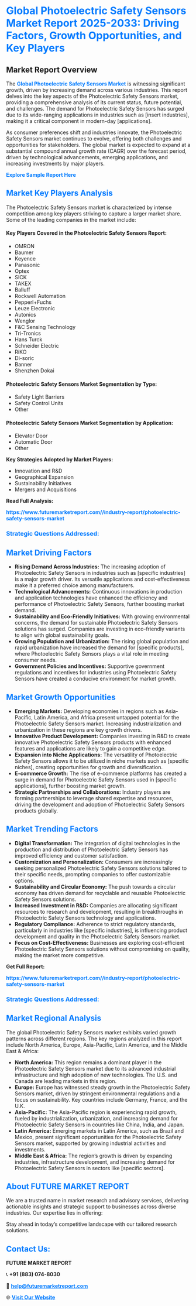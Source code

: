 <h1 style="color: #007BFF;">Global Photoelectric Safety Sensors Market Report 2025-2033: Driving Factors, Growth Opportunities, and Key Players</h1>

<section id="overview">
<h2>Market Report Overview</h2>
<p>The <a href="https://www.futuremarketreport.com//industry-report/photoelectric-safety-sensors-market" style="color: #007BFF; text-decoration: none;"><strong>Global Photoelectric Safety Sensors Market</strong></a> is witnessing significant growth, driven by increasing demand across various industries. This report delves into the key aspects of the Photoelectric Safety Sensors market, providing a comprehensive analysis of its current status, future potential, and challenges. The demand for Photoelectric Safety Sensors has surged due to its wide-ranging applications in industries such as [insert industries], making it a critical component in modern-day [applications].</p>
<p>As consumer preferences shift and industries innovate, the Photoelectric Safety Sensors market continues to evolve, offering both challenges and opportunities for stakeholders. The global market is expected to expand at a substantial compound annual growth rate (CAGR) over the forecast period, driven by technological advancements, emerging applications, and increasing investments by major players.</p>
</section>

<section id="overview">
<p><a href="https://www.futuremarketreport.com//request-sample/reportId=76322" style="color: #007BFF; text-decoration: none;"><strong>Explore Sample Report Here</strong></a></p>
</section>

<section id="key-players">
<h2 style="color: #007BFF;">Market Key Players Analysis</h2>
<p>The Photoelectric Safety Sensors market is characterized by intense competition among key players striving to capture a larger market share. Some of the leading companies in the market include:</p>
<h4>Key Players Covered in the Photoelectric Safety Sensors Report:</h4>
<ul><li>OMRON</li><li>Baumer</li><li>Keyence</li><li>Panasonic</li><li>Optex</li><li>SICK</li><li>TAKEX</li><li>Balluff</li><li>Rockwell Automation</li><li>Pepperl+Fuchs</li><li>Leuze Electronic</li><li>Autonics</li><li>Wenglor</li><li>F&amp;C Sensing Technology</li><li>Tri-Tronics</li><li>Hans Turck</li><li>Schneider Electric</li><li>RiKO</li><li>Di-soric</li><li>Banner</li><li>Shenzhen Dokai</li></ul>
<h4>Photoelectric Safety Sensors Market Segmentation by Type:</h4>
<ul><li>Safety Light Barriers</li><li>Safety Control Units</li><li>Other</li></ul>

<h4>Photoelectric Safety Sensors Market Segmentation by Application:</h4>
<ul><li>Elevator Door</li><li>Automatic Door</li><li>Other</li></ul>
<p><strong>Key Strategies Adopted by Market Players:</strong></p>
<ul>
<li>Innovation and R&D</li>
<li>Geographical Expansion</li>
<li>Sustainability Initiatives</li>
<li>Mergers and Acquisitions</li>
</ul>
</section>

<section>
<p><strong>Read Full Analysis: </strong></p><a href="https://www.futuremarketreport.com//industry-report/photoelectric-safety-sensors-market" style="color: #007BFF; text-decoration: none;"><strong>https://www.futuremarketreport.com//industry-report/photoelectric-safety-sensors-market</strong></a>
<h3 style="color: #007BFF;">Strategic Questions Addressed:</h3>
</section>

<section id="driving-factors">
<h2 style="color: #007BFF;">Market Driving Factors</h2>
<ul>
<li><strong>Rising Demand Across Industries:</strong> The increasing adoption of Photoelectric Safety Sensors in industries such as [specific industries] is a major growth driver. Its versatile applications and cost-effectiveness make it a preferred choice among manufacturers.</li>
<li><strong>Technological Advancements:</strong> Continuous innovations in production and application technologies have enhanced the efficiency and performance of Photoelectric Safety Sensors, further boosting market demand.</li>
<li><strong>Sustainability and Eco-Friendly Initiatives:</strong> With growing environmental concerns, the demand for sustainable Photoelectric Safety Sensors solutions has surged. Companies are investing in eco-friendly variants to align with global sustainability goals.</li>
<li><strong>Growing Population and Urbanization:</strong> The rising global population and rapid urbanization have increased the demand for [specific products], where Photoelectric Safety Sensors plays a vital role in meeting consumer needs.</li>
<li><strong>Government Policies and Incentives:</strong> Supportive government regulations and incentives for industries using Photoelectric Safety Sensors have created a conducive environment for market growth.</li>
</ul>
</section>

<section id="growth-opportunities">
<h2 style="color: #007BFF;">Market Growth Opportunities</h2>
<ul>
<li><strong>Emerging Markets:</strong> Developing economies in regions such as Asia-Pacific, Latin America, and Africa present untapped potential for the Photoelectric Safety Sensors market. Increasing industrialization and urbanization in these regions are key growth drivers.</li>
<li><strong>Innovative Product Development:</strong> Companies investing in R&D to create innovative Photoelectric Safety Sensors products with enhanced features and applications are likely to gain a competitive edge.</li>
<li><strong>Expansion into Niche Applications:</strong> The versatility of Photoelectric Safety Sensors allows it to be utilized in niche markets such as [specific niches], creating opportunities for growth and diversification.</li>
<li><strong>E-commerce Growth:</strong> The rise of e-commerce platforms has created a surge in demand for Photoelectric Safety Sensors used in [specific applications], further boosting market growth.</li>
<li><strong>Strategic Partnerships and Collaborations:</strong> Industry players are forming partnerships to leverage shared expertise and resources, driving the development and adoption of Photoelectric Safety Sensors products globally.</li>
</ul>
</section>

<section id="trending-factors">
<h2 style="color: #007BFF;">Market Trending Factors</h2>
<ul>
<li><strong>Digital Transformation:</strong> The integration of digital technologies in the production and distribution of Photoelectric Safety Sensors has improved efficiency and customer satisfaction.</li>
<li><strong>Customization and Personalization:</strong> Consumers are increasingly seeking personalized Photoelectric Safety Sensors solutions tailored to their specific needs, prompting companies to offer customizable options.</li>
<li><strong>Sustainability and Circular Economy:</strong> The push towards a circular economy has driven demand for recyclable and reusable Photoelectric Safety Sensors solutions.</li>
<li><strong>Increased Investment in R&D:</strong> Companies are allocating significant resources to research and development, resulting in breakthroughs in Photoelectric Safety Sensors technology and applications.</li>
<li><strong>Regulatory Compliance:</strong> Adherence to strict regulatory standards, particularly in industries like [specific industries], is influencing product development and quality in the Photoelectric Safety Sensors market.</li>
<li><strong>Focus on Cost-Effectiveness:</strong> Businesses are exploring cost-efficient Photoelectric Safety Sensors solutions without compromising on quality, making the market more competitive.</li>
</ul>
</section>

<section>
<p><strong>Get Full Report: </strong></p><a href="https://www.futuremarketreport.com//industry-report/photoelectric-safety-sensors-market" style="color: #007BFF; text-decoration: none;"><strong>https://www.futuremarketreport.com//industry-report/photoelectric-safety-sensors-market</strong></a>
<h3 style="color: #007BFF;">Strategic Questions Addressed:</h3>
</section>


<section id="regional-analysis">
<h2 style="color: #007BFF;">Market Regional Analysis</h2>
<p>The global Photoelectric Safety Sensors market exhibits varied growth patterns across different regions. The key regions analyzed in this report include North America, Europe, Asia-Pacific, Latin America, and the Middle East & Africa:</p>
<ul>
<li><strong>North America:</strong> This region remains a dominant player in the Photoelectric Safety Sensors market due to its advanced industrial infrastructure and high adoption of new technologies. The U.S. and Canada are leading markets in this region.</li>
<li><strong>Europe:</strong> Europe has witnessed steady growth in the Photoelectric Safety Sensors market, driven by stringent environmental regulations and a focus on sustainability. Key countries include Germany, France, and the U.K.</li>
<li><strong>Asia-Pacific:</strong> The Asia-Pacific region is experiencing rapid growth, fueled by industrialization, urbanization, and increasing demand for Photoelectric Safety Sensors in countries like China, India, and Japan.</li>
<li><strong>Latin America:</strong> Emerging markets in Latin America, such as Brazil and Mexico, present significant opportunities for the Photoelectric Safety Sensors market, supported by growing industrial activities and investments.</li>
<li><strong>Middle East & Africa:</strong> The region’s growth is driven by expanding industries, infrastructure development, and increasing demand for Photoelectric Safety Sensors in sectors like [specific sectors].</li>
</ul>
</section>

<footer>
<h2 style="color: #007BFF;">About FUTURE MARKET REPORT</h2>
<p>We are a trusted name in market research and advisory services, delivering actionable insights and strategic support to businesses across diverse industries. Our expertise lies in offering:</p>

<p>Stay ahead in today’s competitive landscape with our tailored research solutions.</p>

<h2 style="color: #007BFF;">Contact Us:</h2>
<p><strong>FUTURE MARKET REPORT</strong></p>
<p>📞 <strong>+91 (883) 074-8030</strong></p>
<p>📧 <strong><a href="mailto:help@futuremarketreport.com" style="color: #007BFF;">help@futuremarketreport.com</a></strong></p>
<p>🌐 <strong><a href="https://www.futuremarketreport.com/" style="color: #007BFF;">Visit Our Website</a></strong></p>
</footer>
